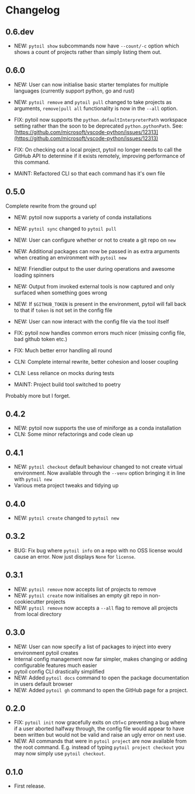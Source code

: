 # Changelog

## 0.6.dev

* NEW: `pytoil show` subcommands now have `--count/-c` option which shows a count of projects rather than simply listing them out.

## 0.6.0

* NEW: User can now initialise basic starter templates for multiple languages (currently support python, go and rust)
* NEW: `pytoil remove` and `pytoil pull` changed to take projects as arguments, `remove|pull all` functionality is now in the `--all` option.

* FIX: pytoil now supports the `python.defaultInterpreterPath` workspace setting rather than the soon to be deprecated `python.pythonPath`. See: [https://github.com/microsoft/vscode-python/issues/12313](https://github.com/microsoft/vscode-python/issues/12313)

* FIX: On checking out a local project, pytoil no longer needs to call the GitHub API to determine if it exists remotely, improving performance of this command.

* MAINT: Refactored CLI so that each command has it's own file

## 0.5.0

Complete rewrite from the ground up!

* NEW: pytoil now supports a variety of conda installations
* NEW: `pytoil sync` changed to `pytoil pull`
* NEW: User can configure whether or not to create a git repo on `new`
* NEW: Additional packages can now be passed in as extra arguments when creating an environment with `pytoil new`
* NEW: Friendlier output to the user during operations and awesome loading spinners
* NEW: Output from invoked external tools is now captured and only surfaced when something goes wrong
* NEW: If `$GITHUB_TOKEN` is present in the environment, pytoil will fall back to that if `token` is not set in the config file
* NEW: User can now interact with the config file via the tool itself

* FIX: pytoil now handles common errors much nicer (missing config file, bad github token etc.)
* FIX: Much better error handling all round

* CLN: Complete internal rewrite, better cohesion and looser coupling
* CLN: Less reliance on mocks during tests

* MAINT: Project build tool switched to poetry

Probably more but I forget.

## 0.4.2

* NEW: pytoil now supports the use of miniforge as a conda installation
* CLN: Some minor refactorings and code clean up

## 0.4.1

* NEW: `pytoil checkout` default behaviour changed to not create virtual environment. Now available through the `--venv` option bringing it in line with `pytoil new`
* Various meta project tweaks and tidying up

## 0.4.0

* NEW: `pytoil create` changed to `pytoil new`

## 0.3.2

* BUG: Fix bug where `pytoil info` on a repo with no OSS license would cause an error. Now just displays `None` for `license`.

## 0.3.1

* NEW: `pytoil remove` now accepts list of projects to remove
* NEW: `pytoil create` now initialises an empty git repo in non-cookiecutter projects
* NEW: `pytoil remove` now accepts a `--all` flag to remove all projects from local directory

## 0.3.0

* NEW: User can now specify a list of packages to inject into every environment pytoil creates
* Internal config management now far simpler, makes changing or adding configurable features much easier
* pytoil config CLI drastically simplified
* NEW: Added `pytoil docs` command to open the package documentation in users default browser
* NEW: Added `pytoil gh` command to open the GitHub page for a project.

## 0.2.0

* FIX: `pytoil init` now gracefully exits on ctrl+c preventing a bug where if a user aborted halfway through, the config file would appear to have been written but would not be valid and raise an ugly error on next use.
* NEW: All commands that were in `pytoil project` are now available from the root command. E.g. instead of typing `pytoil project checkout` you may now simply use `pytoil checkout`.

## 0.1.0

* First release.
